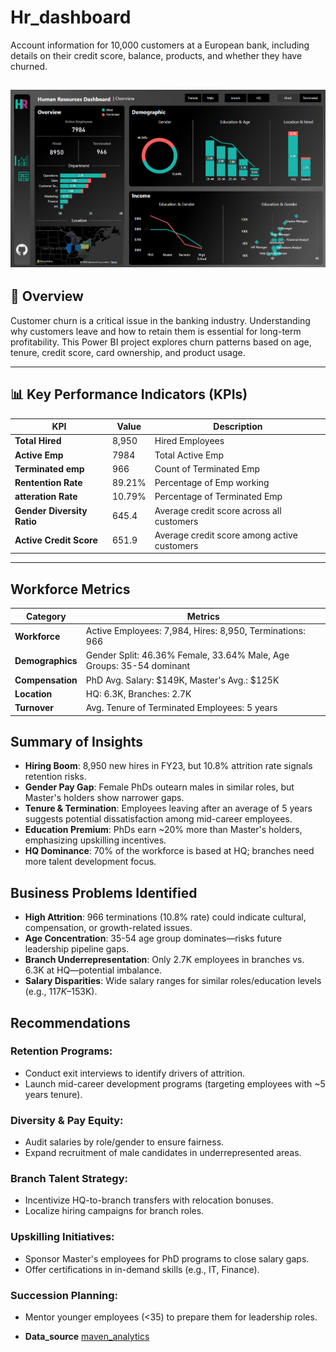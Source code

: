 # Hr_dashboard

Account information for 10,000 customers at a European bank, including details on their credit score, balance, products, and whether they have churned.

[![Power Bi Dashboard](dashboard.png)](https://app.powerbi.com/groups/me/reports/acf9af2c-2cbe-42fe-9b64-2755975492f1/0fd65a742fe4300614d9?experience=power-bi)
---

## 🚀 Overview

Customer churn is a critical issue in the banking industry. Understanding why customers leave and how to retain them is essential for long-term profitability. This Power BI project explores churn patterns based on age, tenure, credit score, card ownership, and product usage.

---


## 📊 Key Performance Indicators (KPIs)

| KPI                      | Value     | Description |
|--------------------------|-----------|-------------|
| **Total Hired**      | 8,950    | Hired Employees |
| **Active Emp**           | 7984     | Total Active Emp |
| **Terminated emp**       | 966    | Count of Terminated Emp |
| **Rentention Rate**         | 89.21%     | Percentage of Emp working |
| **atteration Rate**          | 10.79%     | Percentage of Terminated Emp |
| **Gender Diversity Ratio** | 645.4     | Average credit score across all customers |
| **Active Credit Score**  | 651.9     | Average credit score among active customers |

---

## Workforce Metrics

| **Category**            | **Metrics**                                |
|-------------------------|--------------------------------------------|
| **Workforce**           | Active Employees: 7,984, Hires: 8,950, Terminations: 966 |
| **Demographics**        | Gender Split: 46.36% Female, 33.64% Male, Age Groups: 35-54 dominant |
| **Compensation**        | PhD Avg. Salary: $149K, Master's Avg.: $125K |
| **Location**            | HQ: 6.3K, Branches: 2.7K                  |
| **Turnover**            | Avg. Tenure of Terminated Employees: 5 years |

## Summary of Insights

- **Hiring Boom**: 8,950 new hires in FY23, but 10.8% attrition rate signals retention risks.
- **Gender Pay Gap**: Female PhDs outearn males in similar roles, but Master's holders show narrower gaps.
- **Tenure & Termination**: Employees leaving after an average of 5 years suggests potential dissatisfaction among mid-career employees.
- **Education Premium**: PhDs earn ~20% more than Master's holders, emphasizing upskilling incentives.
- **HQ Dominance**: 70% of the workforce is based at HQ; branches need more talent development focus.

## Business Problems Identified

- **High Attrition**: 966 terminations (10.8% rate) could indicate cultural, compensation, or growth-related issues.
- **Age Concentration**: 35-54 age group dominates—risks future leadership pipeline gaps.
- **Branch Underrepresentation**: Only 2.7K employees in branches vs. 6.3K at HQ—potential imbalance.
- **Salary Disparities**: Wide salary ranges for similar roles/education levels (e.g., $117K–$153K).

## Recommendations

### Retention Programs:
- Conduct exit interviews to identify drivers of attrition.
- Launch mid-career development programs (targeting employees with ~5 years tenure).
  
### Diversity & Pay Equity:
- Audit salaries by role/gender to ensure fairness.
- Expand recruitment of male candidates in underrepresented areas.
  
### Branch Talent Strategy:
- Incentivize HQ-to-branch transfers with relocation bonuses.
- Localize hiring campaigns for branch roles.

### Upskilling Initiatives:
- Sponsor Master's employees for PhD programs to close salary gaps.
- Offer certifications in in-demand skills (e.g., IT, Finance).

### Succession Planning:
- Mentor younger employees (<35) to prepare them for leadership roles.


- **Data_source** [maven_analytics](https://app.mavenanalytics.io/datasets?search=churn)
